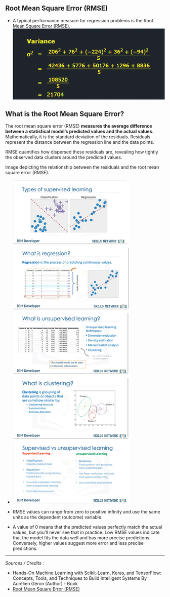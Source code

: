 
## Root Mean Square Error (RMSE)

- A typical performance measure for regression problems is the Root Mean Square Error (RMSE).
![RMSE formula](image.png)

## What is the Root Mean Square Error?

The root mean square error (RMSE) **measures the average difference between a statistical model’s predicted values and the actual values**. Mathematically, it is the standard deviation of the residuals. Residuals represent the distance between the regression line and the data points.

RMSE quantifies how dispersed these residuals are, revealing how tightly the observed data clusters around the predicted values.

Image depicting the relationship between the residuals and the root mean square error (RMSE).

- ![rsme](image-1.png)

- RMSE values can range from zero to positive infinity and use the same units as the dependent (outcome) variable.

- A value of 0 means that the predicted values perfectly match the actual values, but you’ll never see that in practice. Low RMSE values indicate that the model fits the data well and has more precise predictions. Conversely, higher values suggest more error and less precise predictions.

---
*Sources / Credits :*

- Hands-On Machine Learning with Scikit-Learn, Keras, and TensorFlow: Concepts, Tools, and Techniques to Build Intelligent Systems By  Aurélien Géron (Author) - Book
- [Root Mean Square Error (RMSE)](https://statisticsbyjim.com/regression/root-mean-square-error-rmse/)
